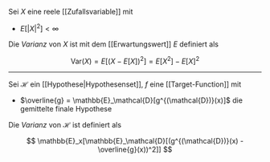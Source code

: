 Sei $X$ eine reele [[Zufallsvariable]] mit
- $E[|X|^2] \lt \infty$

Die *Varianz* von $X$ ist mit dem [[Erwartungswert]] $E$ definiert als

$$
	\text{Var}(X) = E[(X - E[X])^2] = E[X^2] - E[X]^2
$$

---

Sei $\mathcal{H}$ ein [[Hypothese|Hypothesenset]], $f$ eine [[Target-Function]] mit
- $\overline{g} = \mathbb{E}_\mathcal{D}[g^{(\mathcal{D})}(x)]$ die gemittelte finale Hypothese

Die *Varianz* von $\mathcal{H}$ ist definiert als

$$
	\mathbb{E}_x[\mathbb{E}_\mathcal{D}[(g^{(\mathcal{D})}(x) - \overline{g}(x))^2]]
$$